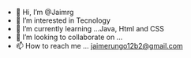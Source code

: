 - 👋 Hi, I’m @Jaimrg
- 👀 I’m interested in Tecnology
- 🌱 I’m currently learning ...Java, Html and CSS
- 💞️ I’m looking to collaborate on ...
- 📫 How to reach me ... jaimerungo12b2@gmail.com

<!---
Jaimrg/Jaimrg is a ✨ special ✨ repository because its `README.md` (this file) appears on your GitHub profile.
You can click the Preview link to take a look at your changes.
--->
